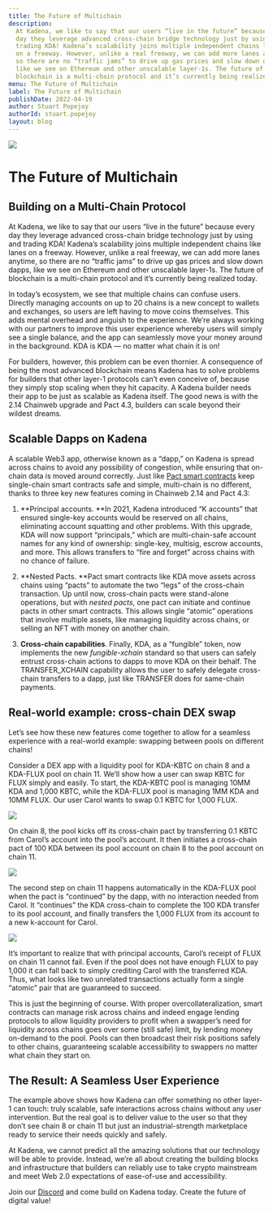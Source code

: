 ```yaml
---
title: The Future of Multichain
description:
  At Kadena, we like to say that our users “live in the future” because every
  day they leverage advanced cross-chain bridge technology just by using and
  trading KDA! Kadena’s scalability joins multiple independent chains like lanes
  on a freeway. However, unlike a real freeway, we can add more lanes anytime,
  so there are no “traffic jams” to drive up gas prices and slow down dapps,
  like we see on Ethereum and other unscalable layer-1s. The future of
  blockchain is a multi-chain protocol and it’s currently being realized today.
menu: The Future of Multichain
label: The Future of Multichain
publishDate: 2022-04-19
author: Stuart Popejoy
authorId: stuart.popejoy
layout: blog
---
```


![](/assets/blog/1_DPNo47Y2B1zwEMGSA_E-gA.webp)

# The Future of Multichain

## Building on a Multi-Chain Protocol

At Kadena, we like to say that our users “live in the future” because every day
they leverage advanced cross-chain bridge technology just by using and trading
KDA! Kadena’s scalability joins multiple independent chains like lanes on a
freeway. However, unlike a real freeway, we can add more lanes anytime, so there
are no “traffic jams” to drive up gas prices and slow down dapps, like we see on
Ethereum and other unscalable layer-1s. The future of blockchain is a
multi-chain protocol and it’s currently being realized today.

In today’s ecosystem, we see that multiple chains can confuse users. Directly
managing accounts on up to 20 chains is a new concept to wallets and exchanges,
so users are left having to move coins themselves. This adds mental overhead and
anguish to the experience. We’re always working with our partners to improve
this user experience whereby users will simply see a single balance, and the app
can seamlessly move your money around in the background. KDA is KDA — no matter
what chain it is on!

For builders, however, this problem can be even thornier. A consequence of being
the most advanced blockchain means Kadena has to solve problems for builders
that other layer-1 protocols can’t even conceive of, because they simply stop
scaling when they hit capacity. A Kadena builder needs their app to be just as
scalable as Kadena itself. The good news is with the 2.14 Chainweb upgrade and
Pact 4.3, builders can scale beyond their wildest dreams.

## Scalable Dapps on Kadena

A scalable Web3 app, otherwise known as a “dapp,” on Kadena is spread across
chains to avoid any possibility of congestion, while ensuring that on-chain data
is moved around correctly. Just like
[Pact smart contracts](https://www.youtube.com/watch?v=Voe0W5bJ0Cg&feature=youtu.be)
keep single-chain smart contracts safe and simple, multi-chain is no different,
thanks to three key new features coming in Chainweb 2.14 and Pact 4.3:

1.  **Principal accounts. **In 2021, Kadena introduced “K accounts” that ensured
    single-key accounts would be reserved on all chains, eliminating account
    squatting and other problems. With this upgrade, KDA will now support
    “principals,” which are multi-chain-safe account names for any kind of
    ownership: single-key, multisig, escrow accounts, and more. This allows
    transfers to “fire and forget” across chains with no chance of failure.

2.  **Nested Pacts. **Pact smart contracts like KDA move assets across chains
    using “pacts” to automate the two “legs” of the cross-chain transaction. Up
    until now, cross-chain pacts were stand-alone operations, but with _nested
    pacts_, one pact can initiate and continue pacts in other smart contracts.
    This allows single “atomic” operations that involve multiple assets, like
    managing liquidity across chains, or selling an NFT with money on another
    chain.

3.  **Cross-chain capabilities**. Finally, KDA, as a “fungible” token, now
    implements the new _fungible-xchain_ standard so that users can safely
    entrust cross-chain actions to dapps to move KDA on their behalf. The
    TRANSFER_XCHAIN capability allows the user to safely delegate cross-chain
    transfers to a dapp, just like TRANSFER does for same-chain payments.

## Real-world example: cross-chain DEX swap

Let’s see how these new features come together to allow for a seamless
experience with a real-world example: swapping between pools on different
chains!

Consider a DEX app with a liquidity pool for KDA-KBTC on chain 8 and a KDA-FLUX
pool on chain 11. We’ll show how a user can swap KBTC for FLUX simply and
easily. To start, the KDA-KBTC pool is managing 10MM KDA and 1,000 KBTC, while
the KDA-FLUX pool is managing 1MM KDA and 10MM FLUX. Our user Carol wants to
swap 0.1 KBTC for 1,000 FLUX.

![](/assets/blog/1_ezNlvAhuTwuzytAydi-XOw.webp)

On chain 8, the pool kicks off its cross-chain pact by transferring 0.1 KBTC
from Carol’s account into the pool’s account. It then initiates a cross-chain
pact of 100 KDA between its pool account on chain 8 to the pool account on
chain 11.

![](/assets/blog/1_EPXOd_D9LuH4QuCOqvKewQ.webp)

The second step on chain 11 happens automatically in the KDA-FLUX pool when the
pact is “continued” by the dapp, with no interaction needed from Carol. It
“continues” the KDA cross-chain to complete the 100 KDA transfer to its pool
account, and finally transfers the 1,000 FLUX from its account to a new
k-account for Carol.

![](/assets/blog/1_8CLtvjgeoqUU9BdbqSgICA.webp)

It’s important to realize that with principal accounts, Carol’s receipt of FLUX
on chain 11 cannot fail. Even if the pool does not have enough FLUX to pay 1,000
it can fall back to simply crediting Carol with the transferred KDA. Thus, what
looks like two unrelated transactions actually form a single “atomic” pair that
are guaranteed to succeed.

This is just the beginning of course. With proper overcollateralization, smart
contracts can manage risk across chains and indeed engage lending protocols to
allow liquidity providers to profit when a swapper’s need for liquidity across
chains goes over some (still safe) limit, by lending money on-demand to the
pool. Pools can then broadcast their risk positions safely to other chains,
guaranteeing scalable accessibility to swappers no matter what chain they start
on.

## The Result: A Seamless User Experience

The example above shows how Kadena can offer something no other layer-1 can
touch: truly scalable, safe interactions across chains without any user
intervention. But the real goal is to deliver value to the user so that they
don’t see chain 8 or chain 11 but just an industrial-strength marketplace ready
to service their needs quickly and safely.

At Kadena, we cannot predict all the amazing solutions that our technology will
be able to provide. Instead, we’re all about creating the building blocks and
infrastructure that builders can reliably use to take crypto mainstream and meet
Web 2.0 expectations of ease-of-use and accessibility.

Join our [Discord](http://discord.io/kadena) and come build on Kadena today.
Create the future of digital value!
